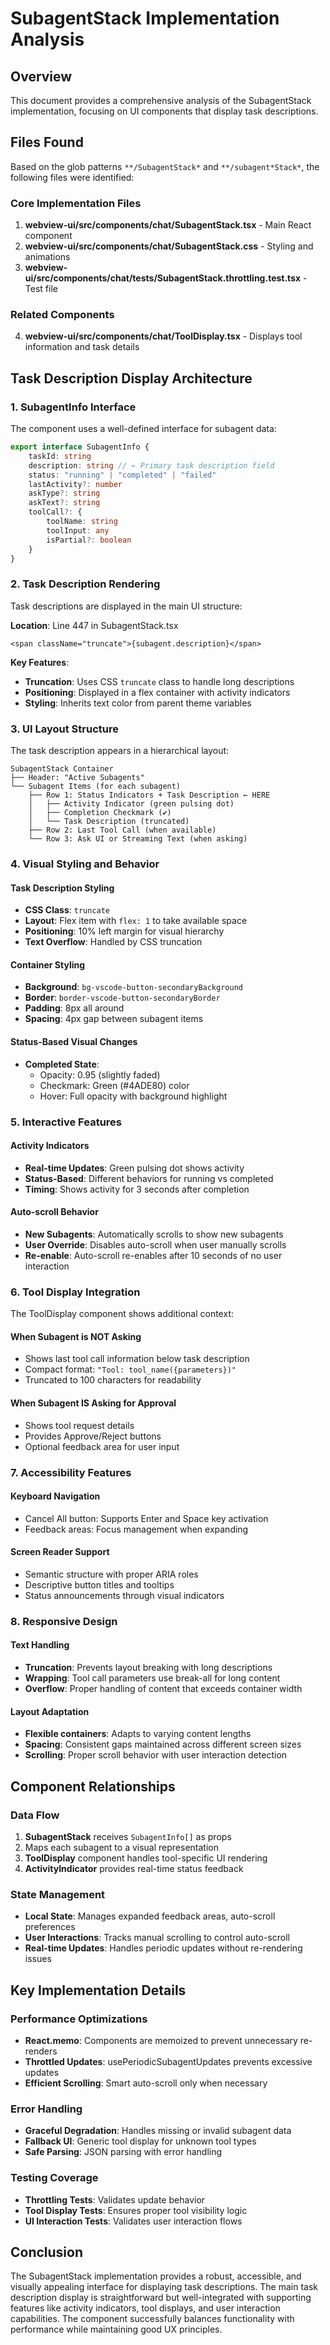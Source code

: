 # SubagentStack Implementation Analysis

## Overview

This document provides a comprehensive analysis of the SubagentStack implementation, focusing on UI components that display task descriptions.

## Files Found

Based on the glob patterns `**/SubagentStack*` and `**/subagent*Stack*`, the following files were identified:

### Core Implementation Files

1. **webview-ui/src/components/chat/SubagentStack.tsx** - Main React component
2. **webview-ui/src/components/chat/SubagentStack.css** - Styling and animations
3. **webview-ui/src/components/chat/**tests**/SubagentStack.throttling.test.tsx** - Test file

### Related Components

4. **webview-ui/src/components/chat/ToolDisplay.tsx** - Displays tool information and task details

## Task Description Display Architecture

### 1. SubagentInfo Interface

The component uses a well-defined interface for subagent data:

```typescript
export interface SubagentInfo {
	taskId: string
	description: string // ← Primary task description field
	status: "running" | "completed" | "failed"
	lastActivity?: number
	askType?: string
	askText?: string
	toolCall?: {
		toolName: string
		toolInput: any
		isPartial?: boolean
	}
}
```

### 2. Task Description Rendering

Task descriptions are displayed in the main UI structure:

**Location**: Line 447 in SubagentStack.tsx

```tsx
<span className="truncate">{subagent.description}</span>
```

**Key Features**:

- **Truncation**: Uses CSS `truncate` class to handle long descriptions
- **Positioning**: Displayed in a flex container with activity indicators
- **Styling**: Inherits text color from parent theme variables

### 3. UI Layout Structure

The task description appears in a hierarchical layout:

```
SubagentStack Container
├── Header: "Active Subagents"
└── Subagent Items (for each subagent)
    ├── Row 1: Status Indicators + Task Description ← HERE
    │   ├── Activity Indicator (green pulsing dot)
    │   ├── Completion Checkmark (✔)
    │   └── Task Description (truncated)
    ├── Row 2: Last Tool Call (when available)
    └── Row 3: Ask UI or Streaming Text (when asking)
```

### 4. Visual Styling and Behavior

#### Task Description Styling

- **CSS Class**: `truncate`
- **Layout**: Flex item with `flex: 1` to take available space
- **Positioning**: 10% left margin for visual hierarchy
- **Text Overflow**: Handled by CSS truncation

#### Container Styling

- **Background**: `bg-vscode-button-secondaryBackground`
- **Border**: `border-vscode-button-secondaryBorder`
- **Padding**: 8px all around
- **Spacing**: 4px gap between subagent items

#### Status-Based Visual Changes

- **Completed State**:
    - Opacity: 0.95 (slightly faded)
    - Checkmark: Green (#4ADE80) color
    - Hover: Full opacity with background highlight

### 5. Interactive Features

#### Activity Indicators

- **Real-time Updates**: Green pulsing dot shows activity
- **Status-Based**: Different behaviors for running vs completed
- **Timing**: Shows activity for 3 seconds after completion

#### Auto-scroll Behavior

- **New Subagents**: Automatically scrolls to show new subagents
- **User Override**: Disables auto-scroll when user manually scrolls
- **Re-enable**: Auto-scroll re-enables after 10 seconds of no user interaction

### 6. Tool Display Integration

The ToolDisplay component shows additional context:

#### When Subagent is NOT Asking

- Shows last tool call information below task description
- Compact format: `"Tool: tool_name({parameters})"`
- Truncated to 100 characters for readability

#### When Subagent IS Asking for Approval

- Shows tool request details
- Provides Approve/Reject buttons
- Optional feedback area for user input

### 7. Accessibility Features

#### Keyboard Navigation

- Cancel All button: Supports Enter and Space key activation
- Feedback areas: Focus management when expanding

#### Screen Reader Support

- Semantic structure with proper ARIA roles
- Descriptive button titles and tooltips
- Status announcements through visual indicators

### 8. Responsive Design

#### Text Handling

- **Truncation**: Prevents layout breaking with long descriptions
- **Wrapping**: Tool call parameters use break-all for long content
- **Overflow**: Proper handling of content that exceeds container width

#### Layout Adaptation

- **Flexible containers**: Adapts to varying content lengths
- **Spacing**: Consistent gaps maintained across different screen sizes
- **Scrolling**: Proper scroll behavior with user interaction detection

## Component Relationships

### Data Flow

1. **SubagentStack** receives `SubagentInfo[]` as props
2. Maps each subagent to a visual representation
3. **ToolDisplay** component handles tool-specific UI rendering
4. **ActivityIndicator** provides real-time status feedback

### State Management

- **Local State**: Manages expanded feedback areas, auto-scroll preferences
- **User Interactions**: Tracks manual scrolling to control auto-scroll
- **Real-time Updates**: Handles periodic updates without re-rendering issues

## Key Implementation Details

### Performance Optimizations

- **React.memo**: Components are memoized to prevent unnecessary re-renders
- **Throttled Updates**: usePeriodicSubagentUpdates prevents excessive updates
- **Efficient Scrolling**: Smart auto-scroll only when necessary

### Error Handling

- **Graceful Degradation**: Handles missing or invalid subagent data
- **Fallback UI**: Generic tool display for unknown tool types
- **Safe Parsing**: JSON parsing with error handling

### Testing Coverage

- **Throttling Tests**: Validates update behavior
- **Tool Display Tests**: Ensures proper tool visibility logic
- **UI Interaction Tests**: Validates user interaction flows

## Conclusion

The SubagentStack implementation provides a robust, accessible, and visually appealing interface for displaying task descriptions. The main task description display is straightforward but well-integrated with supporting features like activity indicators, tool displays, and user interaction capabilities. The component successfully balances functionality with performance while maintaining good UX principles.
